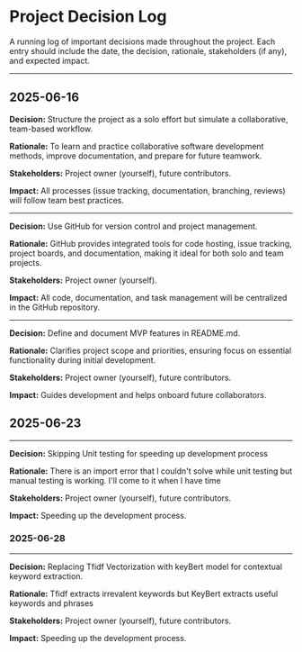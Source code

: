 # Project Decision Log

A running log of important decisions made throughout the project. Each entry should include the date, the decision, rationale, stakeholders (if any), and expected impact.

---

## 2025-06-16

**Decision:** Structure the project as a solo effort but simulate a collaborative, team-based workflow.

**Rationale:** To learn and practice collaborative software development methods, improve documentation, and prepare for future teamwork.

**Stakeholders:** Project owner (yourself), future contributors.

**Impact:** All processes (issue tracking, documentation, branching, reviews) will follow team best practices.

---

**Decision:** Use GitHub for version control and project management.

**Rationale:** GitHub provides integrated tools for code hosting, issue tracking, project boards, and documentation, making it ideal for both solo and team projects.

**Stakeholders:** Project owner (yourself).

**Impact:** All code, documentation, and task management will be centralized in the GitHub repository.

---

**Decision:** Define and document MVP features in README.md.

**Rationale:** Clarifies project scope and priorities, ensuring focus on essential functionality during initial development.

**Stakeholders:** Project owner (yourself), future contributors.

**Impact:** Guides development and helps onboard future collaborators.

## 2025-06-23
---
**Decision:** Skipping Unit testing for speeding up development process

**Rationale:** There is an import error that I couldn't solve while unit testing but manual testing is working. I'll come to it when I have time

**Stakeholders:** Project owner (yourself), future contributors.

**Impact:** Speeding up the development process.

### 2025-06-28
---

**Decision:** Replacing Tfidf Vectorization with keyBert model for contextual keyword extraction.

**Rationale:** Tfidf extracts irrevalent keywords but KeyBert extracts useful keywords and phrases

**Stakeholders:** Project owner (yourself), future contributors.

**Impact:** Speeding up the development process.




